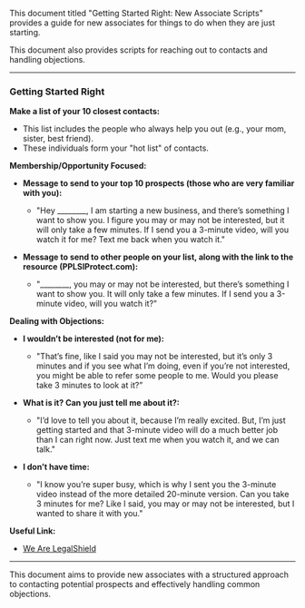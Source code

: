 This document titled "Getting Started Right: New Associate Scripts" provides a guide for new associates for things to do when they are just starting.

This document also provides scripts for reaching out to contacts and handling objections. 

---

### Getting Started Right

**Make a list of your 10 closest contacts:**
- This list includes the people who always help you out (e.g., your mom, sister, best friend).
- These individuals form your "hot list" of contacts.

**Membership/Opportunity Focused:**
- **Message to send to your top 10 prospects (those who are very familiar with you):**
  - "Hey ________, I am starting a new business, and there’s something I want to show you. I figure you may or may not be interested, but it will only take a few minutes. If I send you a 3-minute video, will you watch it for me? Text me back when you watch it."

- **Message to send to other people on your list, along with the link to the resource (PPLSIProtect.com):**
  - "________, you may or may not be interested, but there’s something I want to show you. It will only take a few minutes. If I send you a 3-minute video, will you watch it?"

**Dealing with Objections:**
- **I wouldn’t be interested (not for me):**
  - "That’s fine, like I said you may not be interested, but it’s only 3 minutes and if you see what I’m doing, even if you’re not interested, you might be able to refer some people to me. Would you please take 3 minutes to look at it?”

- **What is it? Can you just tell me about it?:**
  - "I’d love to tell you about it, because I’m really excited. But, I’m just getting started and that 3-minute video will do a much better job than I can right now. Just text me when you watch it, and we can talk."

- **I don’t have time:**
  - "I know you’re super busy, which is why I sent you the 3-minute video instead of the more detailed 20-minute version. Can you take 3 minutes for me? Like I said, you may or may not be interested, but I wanted to share it with you."

**Useful Link:**
- [We Are LegalShield](https://www.wearelegalshield.com/protect)

---

This document aims to provide new associates with a structured approach to contacting potential prospects and effectively handling common objections.